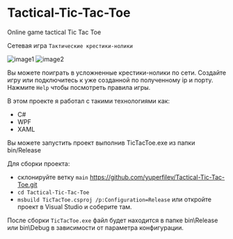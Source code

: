 # Tactical-Tic-Tac-Toe
Online game tactical Tic Tac Toe

Сетевая игра `Тактические крестики-нолики`

![image1](https://user-images.githubusercontent.com/96861838/147847937-476e7b5a-79a3-48fd-ab48-a81d001813c9.png)
![image2](https://user-images.githubusercontent.com/96861838/147847933-9cf9b24f-4ac6-442a-9702-32f8d6be7910.png)

Вы можете поиграть в усложненные крестики-нолики по сети. 
Создайте игру или подключитесь к уже созданной по полученному ip и порту.
Нажмите `Help` чтобы посмотреть правила игры.

В этом проекте я работал с такими технологиями как:
- C#
- WPF
- XAML

Вы можете запустить проект выполнив TicTacToe.exe из папки bin/Release

Для сборки проекта:
- склонируйте ветку `main` https://github.com/yuperfilev/Tactical-Tic-Tac-Toe.git
- `cd Tactical-Tic-Tac-Toe`
- `msbuild TicTacToe.csproj /p:Configuration=Release` или откройте проект в Visual Studio и соберите там.

После сборки `TicTacToe.exe` файл будет находится в папке bin\Release или bin\Debug в зависимости от параметра конфигурации.

